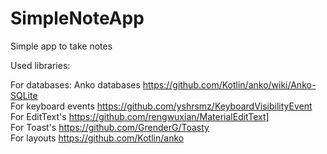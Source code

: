 # SimpleNoteApp
Simple app to take notes

Used libraries:

For databases: Anko databases https://github.com/Kotlin/anko/wiki/Anko-SQLite<br/>
For keyboard events https://github.com/yshrsmz/KeyboardVisibilityEvent<br/>
For EditText's https://github.com/rengwuxian/MaterialEditText]<br/>
For Toast's https://github.com/GrenderG/Toasty<br/>
For layouts https://github.com/Kotlin/anko

